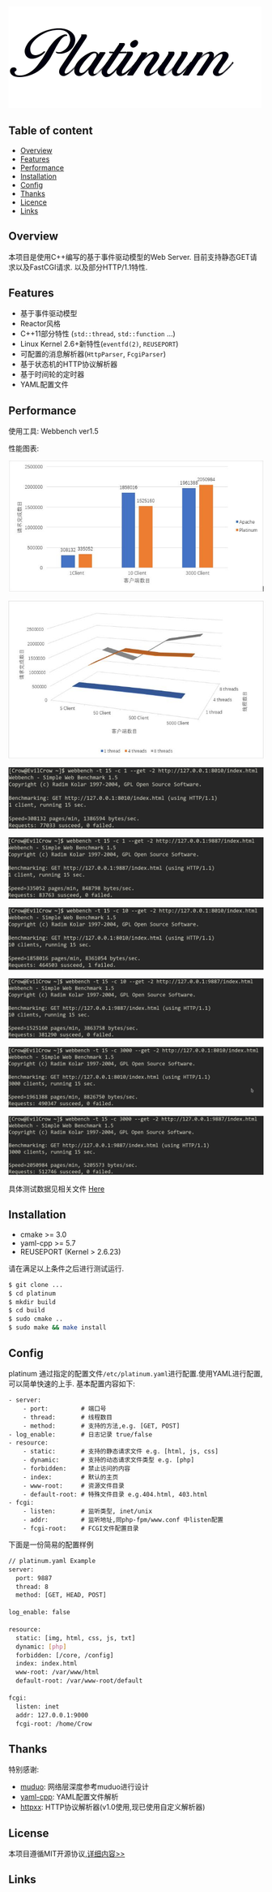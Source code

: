 ![](https://raw.githubusercontent.com/Evil-crow/platinum/master/img/logo.png)

## Table of content

* [Overview](#Overview)
* [Features](#Features)
* [Performance](#Performance)
* [Installation](#Installation)
* [Config](#Config)
* [Thanks](#Thanks)
* [Licence](#License)
* [Links](#Links)

## Overview

本项目是使用C++编写的基于事件驱动模型的Web Server. 目前支持静态GET请求以及FastCGI请求. 以及部分HTTP/1.1特性.

## Features

- 基于事件驱动模型
- Reactor风格
- C++11部分特性 (`std::thread`, `std::function` ...)
- Linux Kernel 2.6+新特性(`eventfd(2)`, `REUSEPORT`)
- 可配置的消息解析器(`HttpParser`, `FcgiParser`)
- 基于状态机的HTTP协议解析器
- 基于时间轮的定时器
- YAML配置文件

## Performance

使用工具: Webbench ver1.5

性能图表:

![Apache VS Platinum](https://raw.githubusercontent.com/Evil-crow/platinum/master/img/apache_platinum.JPG)

![Platinum](https://raw.githubusercontent.com/Evil-crow/platinum/master/img/platinum.JPG)

![Apache 1 client](https://raw.githubusercontent.com/Evil-crow/platinum/master/img/apache_1client.png)

![Platinum 1 client](https://raw.githubusercontent.com/Evil-crow/platinum/master/img/platinum__1client.png)

![Apache 10 Client](https://raw.githubusercontent.com/Evil-crow/platinum/master/img/apache_10client.png)

![Platinum 10 Client](https://raw.githubusercontent.com/Evil-crow/platinum/master/img/platinum__10client.png)

![Apache 3000 Client](https://raw.githubusercontent.com/Evil-crow/platinum/master/img/apche_3000client.png)

![Platinum 3000 Client](https://raw.githubusercontent.com/Evil-crow/platinum/master/img/platinum__3000client.png)

具体测试数据见相关文件 [Here](https://github.com/Evil-crow/platinum/tree/master/img)

## Installation

- cmake >= 3.0
- yaml-cpp >= 5.7
- REUSEPORT (Kernel > 2.6.23)

请在满足以上条件之后进行测试运行.

```bash
$ git clone ...
$ cd platinum
$ mkdir build
$ cd build
$ sudo cmake ..
$ sudo make && make install
```

## Config
platinum 通过指定的配置文件`/etc/platinum.yaml`进行配置.使用YAML进行配置,可以简单快速的上手.
基本配置内容如下:

```
- server:
	- port:         # 端口号
	- thread:       # 线程数目
	- method:       # 支持的方法,e.g. [GET, POST]
- log_enable:		# 日志记录 true/false
- resource:
	- static:       # 支持的静态请求文件 e.g. [html, js, css]
	- dynamic:      # 支持的动态请求文件类型 e.g. [php]
	- forbidden:    # 禁止访问的内容
	- index:        # 默认的主页
	- www-root:     # 资源文件目录
	- default-root: # 特殊文件目录 e.g.404.html, 403.html
- fcgi:
	- listen:       # 监听类型, inet/unix
	- addr:         # 监听地址,同php-fpm/www.conf 中listen配置
	- fcgi-root:    # FCGI文件配置目录
```

下面是一份简易的配置样例
```bash
// platinum.yaml Example
server:
  port: 9887
  thread: 8
  method: [GET, HEAD, POST]

log_enable: false

resource:
  static: [img, html, css, js, txt]
  dynamic: [php]
  forbidden: [/core, /config]
  index: index.html
  www-root: /var/www/html
  default-root: /var/www-root/default

fcgi:
  listen: inet
  addr: 127.0.0.1:9000
  fcgi-root: /home/Crow

```

## Thanks

特别感谢:
- [muduo](https://github.com/chenshuo/muduo): 网络层深度参考muduo进行设计
- [yaml-cpp](https://github.com/jbeder/yaml-cpp): YAML配置文件解析
- [httpxx](https://github.com/AndreLouisCaron/httpxx): HTTP协议解析器(v1.0使用,现已使用自定义解析器)

## License

本项目遵循MIT开源协议,[详细内容>>](https://github.com/Evil-crow/platinum/blob/master/LICENSE)

## Links